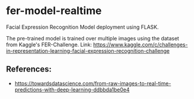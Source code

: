 # fer-model-realtime
Facial Expression Recognition Model deployment using FLASK.


The pre-trained model is trained over multiple images using the dataset from Kaggle's FER-Challenge.
Link: https://www.kaggle.com/c/challenges-in-representation-learning-facial-expression-recognition-challenge

## References:
* https://towardsdatascience.com/from-raw-images-to-real-time-predictions-with-deep-learning-ddbbda1be0e4
